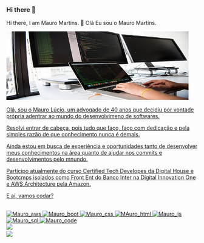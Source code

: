 ### Hi there 👋

Hi there, I am Mauro Martins. 👋 Olá Eu sou o Mauro Martins.

<div>
<a href="https://github.com/MauroM13/MauroM13">
<img height="180cm" src="https://github.com/MauroM13/MauroM13/blob/main/pexels-christina-morillo-1181675.jpg">  
</div>
                                                                                 
Olá, sou o Mauro Lúcio, um advogado de 40 anos que decidiu por vontade própria adentrar ao mundo do desenvolvimeno de softwares.

Resolvi entrar de cabeça, pois tudo que faço, faço com dedicação e pela simples razão de que conhecimento nunca é demais.

Ainda estou em busca de experiência e oportunidades tanto de desenvolver meus conhecimentos na área quanto de ajudar nos commits e desenvolvimentos pelo mnundo.

Participo atualmente do curso Certified Tech Developes da Digital House e Bootcmps isolados como Front Ent do Banco Inter na Digital Innovation One e AWS Architecture pela Amazon.
  
E aí, vamos codar?
  
      
  <div style= "display:inline_block"><br> 
      <img allign=center alt="Mauro_aws" height='70' width='60' src="https://cdn.jsdelivr.net/gh/devicons/devicon/icons/amazonwebservices/amazonwebservices-original-wordmark.svg">
    <img allign="center" alt="Mauro_boot" height='70' width='60' src="https://cdn.jsdelivr.net/gh/devicons/devicon/icons/bootstrap/bootstrap-plain-wordmark.svg" />
    <img allign="center" alt="Mauro_css" height='70' width='60' src="https://cdn.jsdelivr.net/gh/devicons/devicon/icons/css3/css3-original-wordmark.svg" />
    <img allign="center" alt="MAuro_html" height='70' width='60'src="https://cdn.jsdelivr.net/gh/devicons/devicon/icons/html5/html5-original-wordmark.svg" />
    <img allign="center" alt="Mauro_js" height='70' width='60'src="https://cdn.jsdelivr.net/gh/devicons/devicon/icons/javascript/javascript-plain.svg" />
    <img allign="center" alt="Mauro_sql" height='70' width='60'src="https://cdn.jsdelivr.net/gh/devicons/devicon/icons/mysql/mysql-original-wordmark.svg" />
    <img allign="center" alt="Mauro_code" height='70' width='60'src="https://cdn.jsdelivr.net/gh/devicons/devicon/icons/vscode/vscode-original.svg" />
                                                                                                                                                     
<div> 
    <a href="mailto:mauroluciomartins@gmail.com"><img src="https://img.shields.io/badge/Gmail-D14836?style=for-the-badge&logo=gmail&logoColor=white" target="_blank"></a>
</div>
    
<div>
    <a href="https://www.linkedin.com/in/mauro-lucio-martins-marques-b8339534/" target="_blank"> <img src="https://img.shields.io/badge/LinkedIn-0077B5?style=for-the-badge&logo=linkedin&logoColor=white" target="_blank"></a>
 </div>
    

